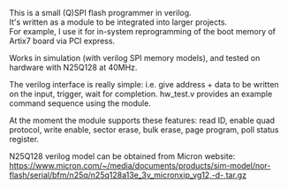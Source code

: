 This is a small (Q)SPI flash programmer in verilog.  
It's written as a module to be integrated into larger projects.  
For example, I use it for in-system reprogramming of the boot memory of Artix7 board via PCI express. 

Works in simulation (with verilog SPI memory models), and tested on hardware with N25Q128 at 40MHz.  

The verilog interface is really simple: i.e. give address + data to be written on the input, trigger, wait for completion.
hw_test.v provides an example command sequence using the module.  

At the moment the module supports these features: read ID, enable quad protocol, write enable, sector erase, bulk erase, page program, poll status register.

N25Q128 verilog model can be obtained from Micron website:
https://www.micron.com/~/media/documents/products/sim-model/nor-flash/serial/bfm/n25q/n25q128a13e_3v_micronxip_vg12,-d-,tar.gz
